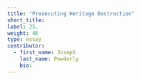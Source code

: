 ```yaml
---
title: "Prosecuting Heritage Destruction"
short_title:
label: 25.
weight: 46
type: essay
contributor:
  - first_name: Joseph
    last_name: Powderly
    bio:
---
```

